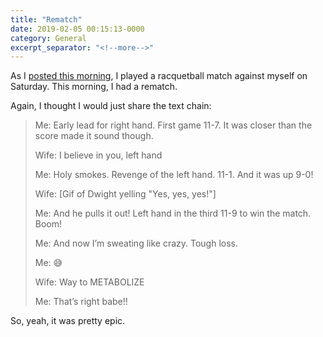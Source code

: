 ```yaml
---
title: "Rematch"
date: 2019-02-05 00:15:13-0000
category: General
excerpt_separator: "<!--more-->"
---
```


As I [posted this morning](https://www.bennorris.org/2019/02/04/right-vs-left.html), I played a racquetball match against myself on Saturday. This morning, I had a rematch.

<!--more-->

Again, I thought I would just share the text chain:

> Me: Early lead for right hand. First game 11-7. It was closer than the score made it sound though.
> 
> Wife: I believe in you, left hand
> 
> Me: Holy smokes. Revenge of the left hand. 11-1. And it was up 9-0!
> 
> Wife: [Gif of Dwight yelling "Yes, yes, yes!"]
> 
> Me: And he pulls it out! Left hand in the third 11-9 to win the match. Boom!
> 
> Me: And now I’m sweating like crazy. Tough loss.
> 
> Me: 😅
> 
> Wife: Way to METABOLIZE
> 
> Me: That’s right babe!!

So, yeah, it was pretty epic.